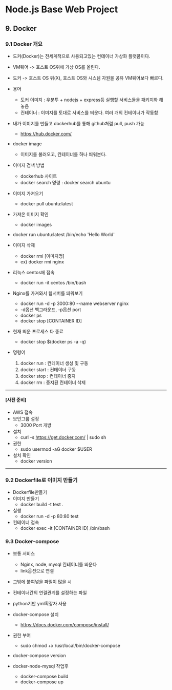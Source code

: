 # Node.js Base Web Project

## 9. Docker

### 9.1 Docker 개요
- 도커(Docker)는 전세계적으로 사용되고있는 컨테이너 가상화 플랫폼이다.
- VM웨어 -> 호스트 OS위에 가상 OS를 올린다.
- 도커 -> 호스트 OS 위(X), 호스트 OS와 시스템 자원을 공유 VM웨어보다 빠르다.

- 용어
    - 도커 이미지 : 우분투 + nodejs + express등 실행할 서비스들을 패키지화 해놓음
    - 컨테이너 : 이미지를 토대로 서비스를 띄운다. 여러 개의 컨테이너가 작동함

- 내가 이미지를 만들고 dockerhub를 통해 github처럼 pull, push 가능
    - https://hub.docker.com/

- docker image
    - 이미지를 불러오고, 컨테이너를 하나 띄워본다.
- 이미지 검색 방법
    - dockerhub 사이트
    - docker search 명령 : docker search ubuntu
- 이미지 가져오기
    - docker pull ubuntu:latest
- 가져온 이미지 확인
    - docker images
- docker run ubuntu:latest /bin/echo 'Hello World'
- 이미지 삭제
    - docker rmi [이미지명]
    - ex) docker rmi nginx

- 리눅스 centos에 접속
    - docker run -it centos /bin/bash

- Nginx를 가져와서 웹서버를 띄워보기
    - docker run -d -p 3000:80 --name webserver nginx
    - -d옵션 백그라운드, -p옵션 port
    - docker ps
    - docker stop [CONTAINER ID]
- 현재 띄운 프로세스 다 종료
    - docker stop $(docker ps -a -q)

- 명령어
    1. docker run : 컨테이너 생성 및 구동
    2. docker start : 컨테이너 구동
    3. docker stop : 컨테이너 중지
    4. docker rm : 중지된 컨테이너 삭제
---
#### [사전 준비]
- AWS 접속
- 보안그룹 설정
    - 3000 Port 개방
- 설치
    - curl -s https://get.docker.com/ | sudo sh
- 권한
    - sudo usermod -aG docker $USER
- 설치 확인
    - docker version
---

### 9.2 Dockerfile로 이미지 만들기
- Dockerfile만들기
- 이미지 만들기
    - docker build -t test .
- 실행
    - docker run -d -p 80:80 test
- 컨테이너 접속
    - docker exec -it [CONTAINER ID] /bin/bash

### 9.3 Docker-compose
- 보통 서비스
    - Nginx, node, mysql 컨테이너를 띄운다
    - link옵션으로 연결

- 그밖에 붙여넣을 파일이 많을 시
- 컨테이너간의 연결관계를 설정하는 파일
- python기반 yml확장자 사용
- docker-compose 설치
    - https://docs.docker.com/compose/install/
- 권한 부여
    - sudo chmod +x /usr/local/bin/docker-compose
- docker-compose version

- docker-node-mysql 작업후
    - docker-compose build
    - docker-compose up